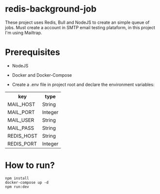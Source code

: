 # redis-background-job
These project uses Redis, Bull and NodeJS to create an simple queue of jobs. Must create a account in SMTP email testing plataform, in this project I'm using Mailtrap.

# Prerequisites
- NodeJS
- Docker and Docker-Compose

- Create a .env file in project root and declare the environment variables:

<table>
  <tr>
    <th>key</th>
    <th>type</th>
  </tr>
  <tr>
    <td>MAIL_HOST</td>
    <td>String</td>
  </tr>
  <tr>
    <td>MAIL_PORT</td>
    <td>Integer</td>
  </tr>
  <tr>
    <td>MAIL_USER</td>
    <td>String</td>
  </tr>
  <tr>
    <td>MAIL_PASS</td>
    <td>String</td>
  </tr>
  <tr>
    <td>REDIS_HOST</td>
    <td>String</td>
  </tr>
  <tr>
    <td>REDIS_PORT</td>
    <td>Integer</td>
  </tr>
</table>

# How to run?
```
npm install
docker-compose up -d
npm run:dev
```
